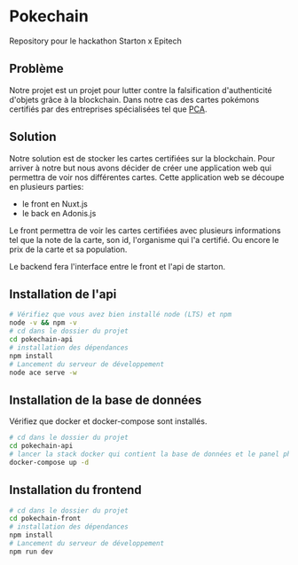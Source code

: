 # Pokechain
Repository pour le hackathon Starton x Epitech

## Problème
Notre projet est un projet pour lutter contre la falsification d'authenticité d'objets grâce à la blockchain.
Dans notre cas des cartes pokémons certifiés par des entreprises spécialisées tel que [PCA](https://pcagrade.com).

## Solution
Notre solution est de stocker les cartes certifiées sur la blockchain. Pour arriver à notre but nous avons décider de créer une application web qui permettra de voir nos différentes cartes. Cette application web se découpe en plusieurs parties:

- le front en Nuxt.js
- le back en Adonis.js

Le front permettra de voir les cartes certifiées avec plusieurs informations tel que la note de la carte, son id, l'organisme qui l'a certifié.
Ou encore le prix de la carte et sa population.

Le backend fera l'interface entre le front et l'api de starton.

## Installation de l'api

 ```bash
 # Vérifiez que vous avez bien installé node (LTS) et npm
 node -v && npm -v
 # cd dans le dossier du projet
 cd pokechain-api
 # installation des dépendances
 npm install
 # Lancement du serveur de développement
 node ace serve -w
 ```

 ## Installation de la base de données

 Vérifiez que docker et docker-compose sont installés.

 ```bash
 # cd dans le dossier du projet
 cd pokechain-api
 # lancer la stack docker qui contient la base de données et le panel phpmyadmin
 docker-compose up -d
 ```

 ## Installation du frontend

 ```bash
 # cd dans le dossier du projet
 cd pokechain-front
 # installation des dépendances
 npm install
 # Lancement du serveur de développement
 npm run dev
 ```
